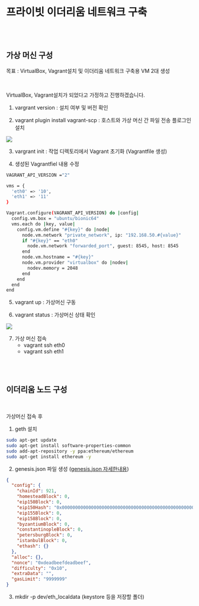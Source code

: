 # 프라이빗 이더리움 네트워크 구축

<br/>
<br/>

## 가상 머신 구성

목표 : VirtualBox, Vagrant설치 및 이더리움 네트워크 구축용 VM 2대 생성

<br/>

VirtualBox, Vagrant설치가 되었다고 가정하고 진행하겠습니다.

1. vargrant version : 설치 여부 및 버전 확인

2. vagrant plugin install vagrant-scp : 호스트와 가상 머신 간 파일 전송 플로그인 설치

![](Req1/vagrant_plugin%20install_vagrant-scp.png)

3. vargrant init : 작업 디렉토리에서 Vagrant 초기화 (Vagrantfile 생성)

4. 생성된 Vagrantfiel 내용 수정

``` bash
VAGRANT_API_VERSION ="2"

vms = {
  'eth0' => '10',
  'eth1' => '11'
}

Vagrant.configure(VAGRANT_API_VERSION) do |config|
  config.vm.box = "ubuntu/bionic64"
  vms.each do |key, value|
    config.vm.define "#{key}" do |node|
      node.vm.network "private_network", ip: "192.168.50.#{value}"
      if "#{key}" == "eth0"
        node.vm.network "forwarded_port", guest: 8545, host: 8545
      end
      node.vm.hostname = "#{key}"
      node.vm.provider "virtualbox" do |nodev|
        nodev.memory = 2048
      end
    end
  end
end
```

5. vagrant up : 가상머신 구동

6. vagrant status :  가상머신 상태 확인

![](Req1/vagrant_status.png)

7. 가상 머신 접속
   - vagrant ssh eth0
   - vagrant ssh eth1

<br/>
<br/>

## 이더리움 노드 구성

<br/>

가상머신 접속 후

1. geth 설치

``` bash
sudo apt-get update
sudo apt-get install software-properties-common
sudo add-apt-repository -y ppa:ethereum/ethereum
sudo apt-get install ethereum -y
```

2. genesis.json 파일 생성 ([genesis.json 자세한내용](https://developer-mac.tistory.com/42?category=305312))

``` json
{
  "config": {
    "chainId": 921,
    "homesteadBlock": 0,
    "eip150Block": 0,
    "eip150Hash": "0x0000000000000000000000000000000000000000000000000000000000000000",
    "eip155Block": 0,
    "eip158Block": 0,
    "byzantiumBlock": 0,
    "constantinopleBlock": 0,
    "petersburgBlock": 0,
    "istanbulBlock": 0,
    "ethash": {}
  },
  "alloc": {},
  "nonce": "0xdeadbeefdeadbeef",
  "difficulty": "0x10",
  "extraData": "",
  "gasLimit": "9999999"
}
```

3. mkdir -p dev/eth_localdata (keystore 등을 저장할 폴더)